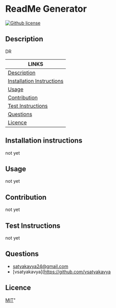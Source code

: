 # ReadMe Generator 
[![Github license](https://img.shields.io/badge/License-MIT-yellowgreen)](https://choosealicense.com/licenses/MIT/)
  
  ## Description
  DR 

  LINKS | 
  ------------ | 
  [Description](#description) | 
  [Installation Instructions](#installation-instructions) | 
  [Usage](#usage) | 
  [Contribution](#contribution) | 
  [Test Instructions](#test-instructions) | 
  [Questions](#questions) | 
  [Licence](#licence) | 
  

  
 
  ## Installation instructions
  not yet 
  ## Usage
  not yet 
   ## Contribution
   not yet  
  ## Test Instructions
   not yet
  ## Questions
  * satyakavya24@gmail.com
  * [vsatyakavya](https://github.com/vsatyakavya
  ## Licence
   [MIT](https://choosealicense.com/licenses/MIT/)"
  
  